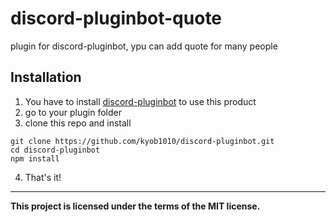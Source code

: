 # discord-pluginbot-quote
plugin for discord-pluginbot, ypu can add quote for many people

## Installation
1. You have to install [discord-pluginbot](https://github.com/kyob1010/discord-pluginbot) to use this product
2. go to your plugin folder
3. clone this repo and install
```
git clone https://github.com/kyob1010/discord-pluginbot.git
cd discord-pluginbot
npm install
```
4. That's it!

---
**This project is licensed under the terms of the MIT license.**
